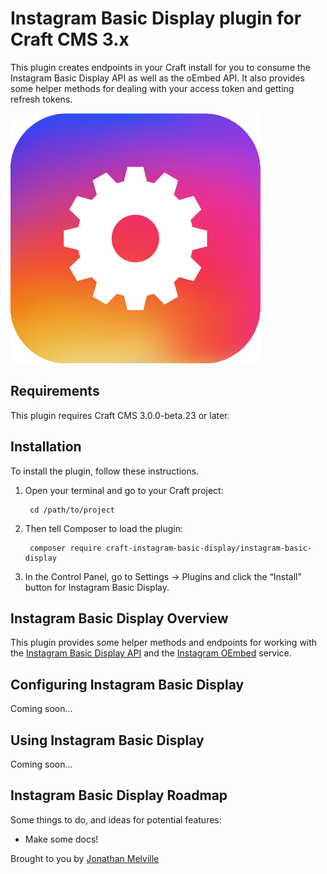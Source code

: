 # Instagram Basic Display plugin for Craft CMS 3.x

This plugin creates endpoints in your Craft install for you to consume the Instagram Basic Display API as well as the oEmbed API. It also provides some helper methods for dealing with your access token and getting refresh tokens.

![Screenshot](resources/img/plugin-logo.png)

## Requirements

This plugin requires Craft CMS 3.0.0-beta.23 or later.

## Installation

To install the plugin, follow these instructions.

1. Open your terminal and go to your Craft project:

        cd /path/to/project

2. Then tell Composer to load the plugin:

        composer require craft-instagram-basic-display/instagram-basic-display

3. In the Control Panel, go to Settings → Plugins and click the “Install” button for Instagram Basic Display.

## Instagram Basic Display Overview

This plugin provides some helper methods and endpoints for working with the [Instagram Basic Display API](https://developers.facebook.com/docs/instagram-basic-display-api/) and the [Instagram OEmbed](https://developers.facebook.com/docs/instagram/oembed) service.

## Configuring Instagram Basic Display

Coming soon...

## Using Instagram Basic Display

Coming soon...

## Instagram Basic Display Roadmap

Some things to do, and ideas for potential features:

* Make some docs!

Brought to you by [Jonathan Melville](https://codemdd.io)
